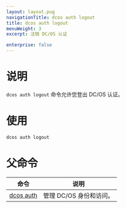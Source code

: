 ```yaml
---
layout: layout.pug
navigationTitle: dcos auth logout
title: dcos auth logout
menuWeight: 3
excerpt: 注销 DC/OS 认证

enterprise: false
---
```



# 说明
`dcos auth logout` 命令允许您登出 DC/OS 认证。

# 使用

```bash
dcos auth logout
```

# 父命令

| 命令 | 说明 |
|---------|-------------|
| [dcos auth](/1.11/cli/command-reference/dcos-auth/) | 管理 DC/OS 身份和访问。 |

